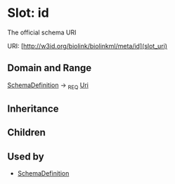 # Slot: id


The official schema URI

URI: [http://w3id.org/biolink/biolinkml/meta/id](slot_uri)
## Domain and Range

[SchemaDefinition](SchemaDefinition.md) ->  <sub>REQ</sub> [Uri](Uri.md)
## Inheritance

## Children

## Used by

 * [SchemaDefinition](SchemaDefinition.md)
